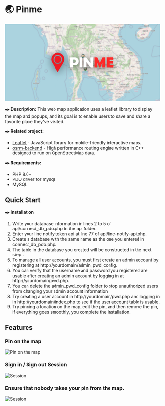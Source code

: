 # :earth_asia: Pinme
![Pinme](assets/img/Cover.jpg)

**:black_nib: Description:**
This web map application uses a leaflet library to display the map and popups, and its goal is to enable users to save and share a favorite place they've visited.

**:black_nib: Related project:**
- [Leaflet](https://github.com/Leaflet/Leaflet) - JavaScript library for mobile-friendly interactive maps.
- [osrm-backend](https://github.com/Project-OSRM/osrm-backend) - High performance routing engine written in C++ designed to run on OpenStreetMap data.

**:black_nib: Requirements:**
- PHP 8.0+
- PDO driver for mysql
- MySQL

## Quick Start
**:black_nib: Installation**
1. Write your database information in lines 2 to 5 of api/connect_db_pdo.php in the api folder.
2. Enter your line notify token api at line 77 of api/line-notify-api.php.
3. Create a database with the same name as the one you entered in connect_db_pdo.php.
4. The table in the database you created will be constructed in the next step..
5. To manage all user accounts, you must first create an admin account by registering at http://yourdomain/admin_pwd_config.
6. You can verify that the username and password you registered are usable after creating an admin account by logging in at http://yourdomain/pwd.php.
7. You can delete the admin_pwd_config folder to stop unauthorized users from changing your admin account information
8. Try creating a user account in http://yourdomain/pwd.php and logging in in http://yourdomain/index.php to see if the user account table is usable.
9. Try pinning a location on the map, edit the pin, and then remove the pin, if everything goes smoothly, you complete the installation.

## Features
### Pin on the map
![Pin on the map](https://drive.google.com/uc?id=1zrT26AWy_tHVmBbJqX-3XVLQRAnHDJe7)

### Sign in / Sign out Session
![Session](https://drive.google.com/uc?id=1WKVCxaTomMELLSbmRQA21NGjetTqSphP)

### Ensure that nobody takes your pin from the map.
![Session](https://drive.google.com/uc?id=1GeqTYp1ClpeQmvZ23Av-QqCwfHVm59Y_)
